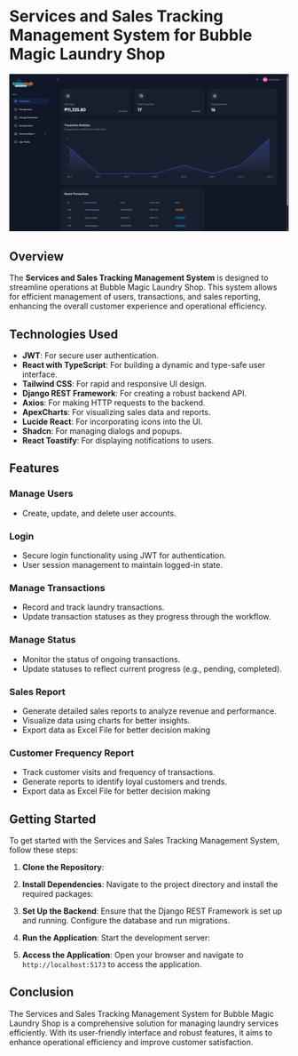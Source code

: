 # Services and Sales Tracking Management System for Bubble Magic Laundry Shop

![Bubble Magic Laundry Shop](public/images/dashboard.png)

## Overview

The **Services and Sales Tracking Management System** is designed to streamline operations at Bubble Magic Laundry Shop. This system allows for efficient management of users, transactions, and sales reporting, enhancing the overall customer experience and operational efficiency.

## Technologies Used

- **JWT**: For secure user authentication.
- **React with TypeScript**: For building a dynamic and type-safe user interface.
- **Tailwind CSS**: For rapid and responsive UI design.
- **Django REST Framework**: For creating a robust backend API.
- **Axios**: For making HTTP requests to the backend.
- **ApexCharts**: For visualizing sales data and reports.
- **Lucide React**: For incorporating icons into the UI.
- **Shadcn**: For managing dialogs and popups.
- **React Toastify**: For displaying notifications to users.

## Features

### Manage Users

- Create, update, and delete user accounts.

### Login

- Secure login functionality using JWT for authentication.
- User session management to maintain logged-in state.

### Manage Transactions

- Record and track laundry transactions.
- Update transaction statuses as they progress through the workflow.

### Manage Status

- Monitor the status of ongoing transactions.
- Update statuses to reflect current progress (e.g., pending, completed).

### Sales Report

- Generate detailed sales reports to analyze revenue and performance.
- Visualize data using charts for better insights.
- Export data as Excel File for better decision making

### Customer Frequency Report

- Track customer visits and frequency of transactions.
- Generate reports to identify loyal customers and trends.
- Export data as Excel File for better decision making

## Getting Started

To get started with the Services and Sales Tracking Management System, follow these steps:

1. **Clone the Repository**:

2. **Install Dependencies**:
   Navigate to the project directory and install the required packages:

3. **Set Up the Backend**:
   Ensure that the Django REST Framework is set up and running. Configure the database and run migrations.

4. **Run the Application**:
   Start the development server:

5. **Access the Application**:
   Open your browser and navigate to `http://localhost:5173` to access the application.

## Conclusion

The Services and Sales Tracking Management System for Bubble Magic Laundry Shop is a comprehensive solution for managing laundry services efficiently. With its user-friendly interface and robust features, it aims to enhance operational efficiency and improve customer satisfaction.
